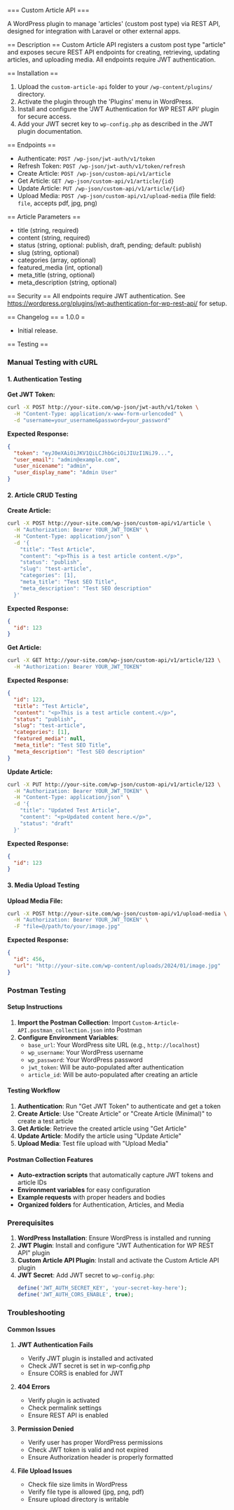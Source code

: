 === Custom Article API ===

A WordPress plugin to manage 'articles' (custom post type) via REST API, designed for integration with Laravel or other external apps.

== Description ==
Custom Article API registers a custom post type "article" and exposes secure REST API endpoints for creating, retrieving, updating articles, and uploading media. All endpoints require JWT authentication.

== Installation ==
1. Upload the `custom-article-api` folder to your `/wp-content/plugins/` directory.
2. Activate the plugin through the 'Plugins' menu in WordPress.
3. Install and configure the 'JWT Authentication for WP REST API' plugin for secure access.
4. Add your JWT secret key to `wp-config.php` as described in the JWT plugin documentation.

== Endpoints ==

* Authenticate: `POST /wp-json/jwt-auth/v1/token`
* Refresh Token: `POST /wp-json/jwt-auth/v1/token/refresh`
* Create Article: `POST /wp-json/custom-api/v1/article`
* Get Article: `GET /wp-json/custom-api/v1/article/{id}`
* Update Article: `PUT /wp-json/custom-api/v1/article/{id}`
* Upload Media: `POST /wp-json/custom-api/v1/upload-media` (file field: `file`, accepts pdf, jpg, png)

== Article Parameters ==
- title (string, required)
- content (string, required)
- status (string, optional: publish, draft, pending; default: publish)
- slug (string, optional)
- categories (array<int>, optional)
- featured_media (int, optional)
- meta_title (string, optional)
- meta_description (string, optional)

== Security ==
All endpoints require JWT authentication. See https://wordpress.org/plugins/jwt-authentication-for-wp-rest-api/ for setup.

== Changelog ==
= 1.0.0 =
* Initial release. 

== Testing ==

### Manual Testing with cURL

#### 1. Authentication Testing

**Get JWT Token:**
```bash
curl -X POST http://your-site.com/wp-json/jwt-auth/v1/token \
  -H "Content-Type: application/x-www-form-urlencoded" \
  -d "username=your_username&password=your_password"
```

**Expected Response:**
```json
{
  "token": "eyJ0eXAiOiJKV1QiLCJhbGciOiJIUzI1NiJ9...",
  "user_email": "admin@example.com",
  "user_nicename": "admin",
  "user_display_name": "Admin User"
}
```

#### 2. Article CRUD Testing

**Create Article:**
```bash
curl -X POST http://your-site.com/wp-json/custom-api/v1/article \
  -H "Authorization: Bearer YOUR_JWT_TOKEN" \
  -H "Content-Type: application/json" \
  -d '{
    "title": "Test Article",
    "content": "<p>This is a test article content.</p>",
    "status": "publish",
    "slug": "test-article",
    "categories": [1],
    "meta_title": "Test SEO Title",
    "meta_description": "Test SEO description"
  }'
```

**Expected Response:**
```json
{
  "id": 123
}
```

**Get Article:**
```bash
curl -X GET http://your-site.com/wp-json/custom-api/v1/article/123 \
  -H "Authorization: Bearer YOUR_JWT_TOKEN"
```

**Expected Response:**
```json
{
  "id": 123,
  "title": "Test Article",
  "content": "<p>This is a test article content.</p>",
  "status": "publish",
  "slug": "test-article",
  "categories": [1],
  "featured_media": null,
  "meta_title": "Test SEO Title",
  "meta_description": "Test SEO description"
}
```

**Update Article:**
```bash
curl -X PUT http://your-site.com/wp-json/custom-api/v1/article/123 \
  -H "Authorization: Bearer YOUR_JWT_TOKEN" \
  -H "Content-Type: application/json" \
  -d '{
    "title": "Updated Test Article",
    "content": "<p>Updated content here.</p>",
    "status": "draft"
  }'
```

**Expected Response:**
```json
{
  "id": 123
}
```

#### 3. Media Upload Testing

**Upload Media File:**
```bash
curl -X POST http://your-site.com/wp-json/custom-api/v1/upload-media \
  -H "Authorization: Bearer YOUR_JWT_TOKEN" \
  -F "file=@/path/to/your/image.jpg"
```

**Expected Response:**
```json
{
  "id": 456,
  "url": "http://your-site.com/wp-content/uploads/2024/01/image.jpg"
}
```

### Postman Testing

#### Setup Instructions

1. **Import the Postman Collection**: Import `Custom-Article-API.postman_collection.json` into Postman
2. **Configure Environment Variables**:
   - `base_url`: Your WordPress site URL (e.g., `http://localhost`)
   - `wp_username`: Your WordPress username
   - `wp_password`: Your WordPress password
   - `jwt_token`: Will be auto-populated after authentication
   - `article_id`: Will be auto-populated after creating an article

#### Testing Workflow

1. **Authentication**: Run "Get JWT Token" to authenticate and get a token
2. **Create Article**: Use "Create Article" or "Create Article (Minimal)" to create a test article
3. **Get Article**: Retrieve the created article using "Get Article"
4. **Update Article**: Modify the article using "Update Article"
5. **Upload Media**: Test file upload with "Upload Media"

#### Postman Collection Features

- **Auto-extraction scripts** that automatically capture JWT tokens and article IDs
- **Environment variables** for easy configuration
- **Example requests** with proper headers and bodies
- **Organized folders** for Authentication, Articles, and Media

### Prerequisites

1. **WordPress Installation**: Ensure WordPress is installed and running
2. **JWT Plugin**: Install and configure "JWT Authentication for WP REST API" plugin
3. **Custom Article API Plugin**: Install and activate the Custom Article API plugin
4. **JWT Secret**: Add JWT secret to `wp-config.php`:
   ```php
   define('JWT_AUTH_SECRET_KEY', 'your-secret-key-here');
   define('JWT_AUTH_CORS_ENABLE', true);
   ```

### Troubleshooting

#### Common Issues

1. **JWT Authentication Fails**
   - Verify JWT plugin is installed and activated
   - Check JWT secret is set in wp-config.php
   - Ensure CORS is enabled for JWT

2. **404 Errors**
   - Verify plugin is activated
   - Check permalink settings
   - Ensure REST API is enabled

3. **Permission Denied**
   - Verify user has proper WordPress permissions
   - Check JWT token is valid and not expired
   - Ensure Authorization header is properly formatted

4. **File Upload Issues**
   - Check file size limits in WordPress
   - Verify file type is allowed (jpg, png, pdf)
   - Ensure upload directory is writable 
